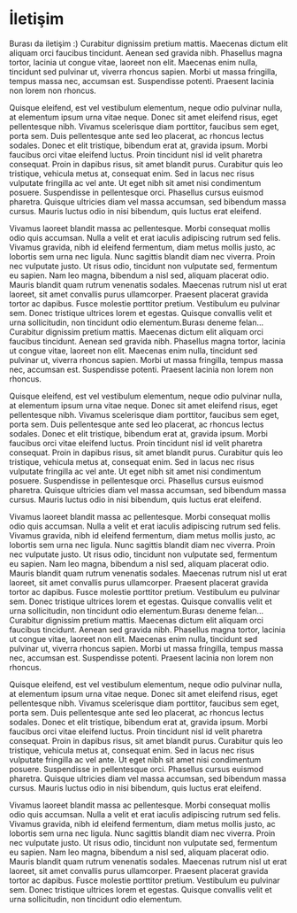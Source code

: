 # İletişim

Burası da iletişim :) Curabitur dignissim pretium mattis. Maecenas dictum elit aliquam orci faucibus tincidunt. Aenean sed gravida nibh. Phasellus magna tortor, lacinia ut congue vitae, laoreet non elit. Maecenas enim nulla, tincidunt sed pulvinar ut, viverra rhoncus sapien. Morbi ut massa fringilla, tempus massa nec, accumsan est. Suspendisse potenti. Praesent lacinia non lorem non rhoncus.

Quisque eleifend, est vel vestibulum elementum, neque odio pulvinar nulla, at elementum ipsum urna vitae neque. Donec sit amet eleifend risus, eget pellentesque nibh. Vivamus scelerisque diam porttitor, faucibus sem eget, porta sem. Duis pellentesque ante sed leo placerat, ac rhoncus lectus sodales. Donec et elit tristique, bibendum erat at, gravida ipsum. Morbi faucibus orci vitae eleifend luctus. Proin tincidunt nisl id velit pharetra consequat. Proin in dapibus risus, sit amet blandit purus. Curabitur quis leo tristique, vehicula metus at, consequat enim. Sed in lacus nec risus vulputate fringilla ac vel ante. Ut eget nibh sit amet nisi condimentum posuere. Suspendisse in pellentesque orci. Phasellus cursus euismod pharetra. Quisque ultricies diam vel massa accumsan, sed bibendum massa cursus. Mauris luctus odio in nisi bibendum, quis luctus erat eleifend.

Vivamus laoreet blandit massa ac pellentesque. Morbi consequat mollis odio quis accumsan. Nulla a velit et erat iaculis adipiscing rutrum sed felis. Vivamus gravida, nibh id eleifend fermentum, diam metus mollis justo, ac lobortis sem urna nec ligula. Nunc sagittis blandit diam nec viverra. Proin nec vulputate justo. Ut risus odio, tincidunt non vulputate sed, fermentum eu sapien. Nam leo magna, bibendum a nisl sed, aliquam placerat odio. Mauris blandit quam rutrum venenatis sodales. Maecenas rutrum nisl ut erat laoreet, sit amet convallis purus ullamcorper. Praesent placerat gravida tortor ac dapibus. Fusce molestie porttitor pretium. Vestibulum eu pulvinar sem. Donec tristique ultrices lorem et egestas. Quisque convallis velit et urna sollicitudin, non tincidunt odio elementum.Burası deneme felan... Curabitur dignissim pretium mattis. Maecenas dictum elit aliquam orci faucibus tincidunt. Aenean sed gravida nibh. Phasellus magna tortor, lacinia ut congue vitae, laoreet non elit. Maecenas enim nulla, tincidunt sed pulvinar ut, viverra rhoncus sapien. Morbi ut massa fringilla, tempus massa nec, accumsan est. Suspendisse potenti. Praesent lacinia non lorem non rhoncus.

Quisque eleifend, est vel vestibulum elementum, neque odio pulvinar nulla, at elementum ipsum urna vitae neque. Donec sit amet eleifend risus, eget pellentesque nibh. Vivamus scelerisque diam porttitor, faucibus sem eget, porta sem. Duis pellentesque ante sed leo placerat, ac rhoncus lectus sodales. Donec et elit tristique, bibendum erat at, gravida ipsum. Morbi faucibus orci vitae eleifend luctus. Proin tincidunt nisl id velit pharetra consequat. Proin in dapibus risus, sit amet blandit purus. Curabitur quis leo tristique, vehicula metus at, consequat enim. Sed in lacus nec risus vulputate fringilla ac vel ante. Ut eget nibh sit amet nisi condimentum posuere. Suspendisse in pellentesque orci. Phasellus cursus euismod pharetra. Quisque ultricies diam vel massa accumsan, sed bibendum massa cursus. Mauris luctus odio in nisi bibendum, quis luctus erat eleifend.

Vivamus laoreet blandit massa ac pellentesque. Morbi consequat mollis odio quis accumsan. Nulla a velit et erat iaculis adipiscing rutrum sed felis. Vivamus gravida, nibh id eleifend fermentum, diam metus mollis justo, ac lobortis sem urna nec ligula. Nunc sagittis blandit diam nec viverra. Proin nec vulputate justo. Ut risus odio, tincidunt non vulputate sed, fermentum eu sapien. Nam leo magna, bibendum a nisl sed, aliquam placerat odio. Mauris blandit quam rutrum venenatis sodales. Maecenas rutrum nisl ut erat laoreet, sit amet convallis purus ullamcorper. Praesent placerat gravida tortor ac dapibus. Fusce molestie porttitor pretium. Vestibulum eu pulvinar sem. Donec tristique ultrices lorem et egestas. Quisque convallis velit et urna sollicitudin, non tincidunt odio elementum.Burası deneme felan... Curabitur dignissim pretium mattis. Maecenas dictum elit aliquam orci faucibus tincidunt. Aenean sed gravida nibh. Phasellus magna tortor, lacinia ut congue vitae, laoreet non elit. Maecenas enim nulla, tincidunt sed pulvinar ut, viverra rhoncus sapien. Morbi ut massa fringilla, tempus massa nec, accumsan est. Suspendisse potenti. Praesent lacinia non lorem non rhoncus.

Quisque eleifend, est vel vestibulum elementum, neque odio pulvinar nulla, at elementum ipsum urna vitae neque. Donec sit amet eleifend risus, eget pellentesque nibh. Vivamus scelerisque diam porttitor, faucibus sem eget, porta sem. Duis pellentesque ante sed leo placerat, ac rhoncus lectus sodales. Donec et elit tristique, bibendum erat at, gravida ipsum. Morbi faucibus orci vitae eleifend luctus. Proin tincidunt nisl id velit pharetra consequat. Proin in dapibus risus, sit amet blandit purus. Curabitur quis leo tristique, vehicula metus at, consequat enim. Sed in lacus nec risus vulputate fringilla ac vel ante. Ut eget nibh sit amet nisi condimentum posuere. Suspendisse in pellentesque orci. Phasellus cursus euismod pharetra. Quisque ultricies diam vel massa accumsan, sed bibendum massa cursus. Mauris luctus odio in nisi bibendum, quis luctus erat eleifend.

Vivamus laoreet blandit massa ac pellentesque. Morbi consequat mollis odio quis accumsan. Nulla a velit et erat iaculis adipiscing rutrum sed felis. Vivamus gravida, nibh id eleifend fermentum, diam metus mollis justo, ac lobortis sem urna nec ligula. Nunc sagittis blandit diam nec viverra. Proin nec vulputate justo. Ut risus odio, tincidunt non vulputate sed, fermentum eu sapien. Nam leo magna, bibendum a nisl sed, aliquam placerat odio. Mauris blandit quam rutrum venenatis sodales. Maecenas rutrum nisl ut erat laoreet, sit amet convallis purus ullamcorper. Praesent placerat gravida tortor ac dapibus. Fusce molestie porttitor pretium. Vestibulum eu pulvinar sem. Donec tristique ultrices lorem et egestas. Quisque convallis velit et urna sollicitudin, non tincidunt odio elementum.

